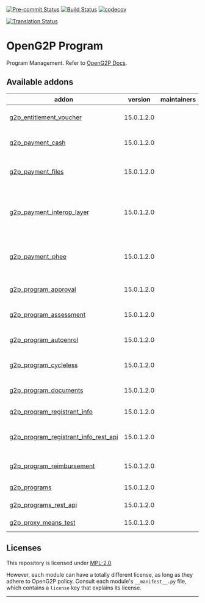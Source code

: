 
<!-- /!\ Non OCA Context : Set here the badge of your runbot / runboat instance. -->
[![Pre-commit
Status](https://github.com/openg2p/openg2p-program/actions/workflows/pre-commit.yml/badge.svg?branch=15.0-develop)](https://github.com/openg2p/openg2p-program/actions/workflows/pre-commit.yml?query=branch%3A15.0-develop)
[![Build
Status](https://github.com/openg2p/openg2p-program/actions/workflows/test.yml/badge.svg?branch=15.0-develop)](https://github.com/openg2p/openg2p-program/actions/workflows/test.yml?query=branch%3A15.0-develop)
[![codecov](https://codecov.io/gh/openg2p/openg2p-program/branch/15.0-develop/graph/badge.svg)](https://codecov.io/gh/openg2p/openg2p-program)
<!-- /!\ Non OCA Context : Set here the badge of your translation instance. -->
[![Translation Status](https://translate.openspp.org/widgets/openg2p/-/svg-badge.svg)](https://translate.openspp.org/engage/openg2p/?utm_source=widget)

<!-- /!\ do not modify above this line -->

# OpenG2P Program

Program Management. Refer to [OpenG2P Docs](https://docs.openg2p.org/v/1.1).

<!-- /!\ do not modify below this line -->

<!-- prettier-ignore-start -->

[//]: # (addons)

Available addons
----------------
addon | version | maintainers | summary
--- | --- | --- | ---
[g2p_entitlement_voucher](g2p_entitlement_voucher/) | 15.0.1.2.0 |  | OpenG2P Entitlement: Voucher
[g2p_payment_cash](g2p_payment_cash/) | 15.0.1.2.0 |  | OpenG2P Program Payment: Cash
[g2p_payment_files](g2p_payment_files/) | 15.0.1.2.0 |  | OpenG2P Program Payments: In Files
[g2p_payment_interop_layer](g2p_payment_interop_layer/) | 15.0.1.2.0 |  | OpenG2P Program Payment (Payment Interoperability Layer)
[g2p_payment_phee](g2p_payment_phee/) | 15.0.1.2.0 |  | OpenG2P Program Payment (Payment Hub EE)
[g2p_program_approval](g2p_program_approval/) | 15.0.1.2.0 |  | OpenG2P Program: Approval
[g2p_program_assessment](g2p_program_assessment/) | 15.0.1.2.0 |  | OpenG2P Program: Assessment
[g2p_program_autoenrol](g2p_program_autoenrol/) | 15.0.1.2.0 |  | OpenG2P Programs: Autoenrol
[g2p_program_cycleless](g2p_program_cycleless/) | 15.0.1.2.0 |  | OpenG2P Programs: Cycleless
[g2p_program_documents](g2p_program_documents/) | 15.0.1.2.0 |  | OpenG2P Program: Documents
[g2p_program_registrant_info](g2p_program_registrant_info/) | 15.0.1.2.0 |  | G2P Program: Registrant Info
[g2p_program_registrant_info_rest_api](g2p_program_registrant_info_rest_api/) | 15.0.1.2.0 |  | G2P Program : Program Registrant Info Rest API
[g2p_program_reimbursement](g2p_program_reimbursement/) | 15.0.1.2.0 |  | OpenG2P Programs: Reimbursement
[g2p_programs](g2p_programs/) | 15.0.1.2.0 |  | OpenG2P Programs
[g2p_programs_rest_api](g2p_programs_rest_api/) | 15.0.1.2.0 |  | G2P Programs: REST API
[g2p_proxy_means_test](g2p_proxy_means_test/) | 15.0.1.2.0 |  | G2P: Proxy Means Test

[//]: # (end addons)

<!-- prettier-ignore-end -->

## Licenses

This repository is licensed under [MPL-2.0](LICENSE).

However, each module can have a totally different license, as long as they adhere to OpenG2P
policy. Consult each module's `__manifest__.py` file, which contains a `license` key
that explains its license.

----
<!-- /!\ Non OCA Context : Set here the full description of your organization. -->

